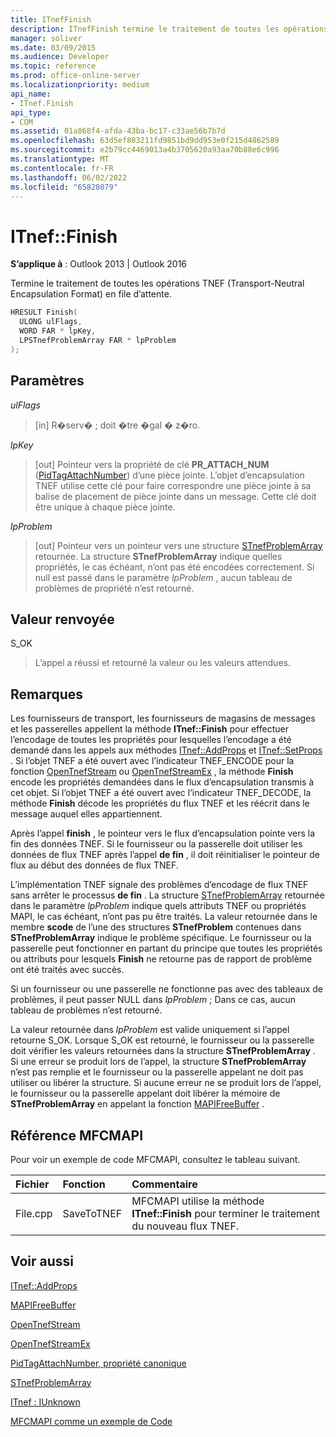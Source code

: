 ```yaml
---
title: ITnefFinish
description: ITnefFinish termine le traitement de toutes les opérations TNEF (Encapsulation Format) Transport-Neutral qui sont mises en file d’attente et en attente.
manager: soliver
ms.date: 03/09/2015
ms.audience: Developer
ms.topic: reference
ms.prod: office-online-server
ms.localizationpriority: medium
api_name:
- ITnef.Finish
api_type:
- COM
ms.assetid: 01a868f4-afda-43ba-bc17-c33ae56b7b7d
ms.openlocfilehash: 63d5ef803211fd9851bd9dd953e0f215d4862589
ms.sourcegitcommit: e2b79cc4469013a4b3705620a93aa70b88e6c996
ms.translationtype: MT
ms.contentlocale: fr-FR
ms.lasthandoff: 06/02/2022
ms.locfileid: "65828079"
---
```

# <a name="itneffinish"></a>ITnef::Finish

  
  
**S’applique à** : Outlook 2013 | Outlook 2016 
  
Termine le traitement de toutes les opérations TNEF (Transport-Neutral Encapsulation Format) en file d’attente. 
  
```cpp
HRESULT Finish(
  ULONG ulFlags,
  WORD FAR * lpKey,
  LPSTnefProblemArray FAR * lpProblem
);
```

## <a name="parameters"></a>Paramètres

 _ulFlags_
  
> [in] R�serv� ; doit �tre �gal � z�ro.
    
 _lpKey_
  
> [out] Pointeur vers la propriété de clé **PR_ATTACH_NUM** ([PidTagAttachNumber](pidtagattachnumber-canonical-property.md)) d’une pièce jointe. L’objet d’encapsulation TNEF utilise cette clé pour faire correspondre une pièce jointe à sa balise de placement de pièce jointe dans un message. Cette clé doit être unique à chaque pièce jointe.
    
 _lpProblem_
  
> [out] Pointeur vers un pointeur vers une structure [STnefProblemArray](stnefproblemarray.md) retournée. La structure **STnefProblemArray** indique quelles propriétés, le cas échéant, n’ont pas été encodées correctement. Si null est passé dans le paramètre _lpProblem_ , aucun tableau de problèmes de propriété n’est retourné. 
    
## <a name="return-value"></a>Valeur renvoyée

S_OK 
  
> L’appel a réussi et retourné la valeur ou les valeurs attendues.
    
## <a name="remarks"></a>Remarques

Les fournisseurs de transport, les fournisseurs de magasins de messages et les passerelles appellent la méthode **ITnef::Finish** pour effectuer l’encodage de toutes les propriétés pour lesquelles l’encodage a été demandé dans les appels aux méthodes [ITnef::AddProps](itnef-addprops.md) et [ITnef::SetProps](itnef-setprops.md) . Si l’objet TNEF a été ouvert avec l’indicateur TNEF_ENCODE pour la fonction [OpenTnefStream](opentnefstream.md) ou [OpenTnefStreamEx](opentnefstreamex.md) , la méthode **Finish** encode les propriétés demandées dans le flux d’encapsulation transmis à cet objet. Si l’objet TNEF a été ouvert avec l’indicateur TNEF_DECODE, la méthode **Finish** décode les propriétés du flux TNEF et les réécrit dans le message auquel elles appartiennent. 
  
Après l’appel **finish** , le pointeur vers le flux d’encapsulation pointe vers la fin des données TNEF. Si le fournisseur ou la passerelle doit utiliser les données de flux TNEF après l’appel **de fin** , il doit réinitialiser le pointeur de flux au début des données de flux TNEF. 
  
L’implémentation TNEF signale des problèmes d’encodage de flux TNEF sans arrêter le processus **de fin** . La structure [STnefProblemArray](stnefproblemarray.md) retournée dans le paramètre _lpProblem_ indique quels attributs TNEF ou propriétés MAPI, le cas échéant, n’ont pas pu être traités. La valeur retournée dans le membre **scode** de l’une des structures **STnefProblem** contenues dans **STnefProblemArray** indique le problème spécifique. Le fournisseur ou la passerelle peut fonctionner en partant du principe que toutes les propriétés ou attributs pour lesquels **Finish** ne retourne pas de rapport de problème ont été traités avec succès. 
  
Si un fournisseur ou une passerelle ne fonctionne pas avec des tableaux de problèmes, il peut passer NULL dans  _lpProblem_ ; Dans ce cas, aucun tableau de problèmes n’est retourné. 
  
La valeur retournée dans  _lpProblem_ est valide uniquement si l’appel retourne S_OK. Lorsque S_OK est retourné, le fournisseur ou la passerelle doit vérifier les valeurs retournées dans la structure **STnefProblemArray** . Si une erreur se produit lors de l’appel, la structure **STnefProblemArray** n’est pas remplie et le fournisseur ou la passerelle appelant ne doit pas utiliser ou libérer la structure. Si aucune erreur ne se produit lors de l’appel, le fournisseur ou la passerelle appelant doit libérer la mémoire de **STnefProblemArray** en appelant la fonction [MAPIFreeBuffer](mapifreebuffer.md) . 
  
## <a name="mfcmapi-reference"></a>Référence MFCMAPI

Pour voir un exemple de code MFCMAPI, consultez le tableau suivant.
  
|**Fichier**|**Fonction**|**Commentaire**|
|:-----|:-----|:-----|
|File.cpp  <br/> |SaveToTNEF  <br/> |MFCMAPI utilise la méthode **ITnef::Finish** pour terminer le traitement du nouveau flux TNEF. |
   
## <a name="see-also"></a>Voir aussi



[ITnef::AddProps](itnef-addprops.md)
  
[MAPIFreeBuffer](mapifreebuffer.md)
  
[OpenTnefStream](opentnefstream.md)
  
[OpenTnefStreamEx](opentnefstreamex.md)
  
[PidTagAttachNumber, propriété canonique](pidtagattachnumber-canonical-property.md)
  
[STnefProblemArray](stnefproblemarray.md)
  
[ITnef : IUnknown](itnefiunknown.md)


[MFCMAPI comme un exemple de Code](mfcmapi-as-a-code-sample.md)

